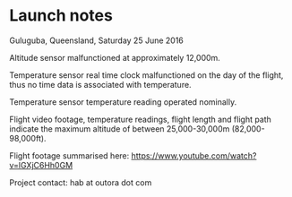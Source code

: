 # Launch notes

Guluguba, Queensland, Saturday 25 June 2016

Altitude sensor malfunctioned at approximately 12,000m.

Temperature sensor real time clock malfunctioned on the day of the flight, thus no time data is associated with temperature.

Temperature sensor temperature reading operated nominally.

Flight video footage, temperature readings, flight length and flight path indicate the maximum altitude of between 25,000-30,000m (82,000-98,000ft).

Flight footage summarised here: https://www.youtube.com/watch?v=lGXjC6Hh0GM

Project contact: hab at outora dot com